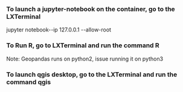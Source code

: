 ### To launch a jupyter-notebook on the container, go to the LXTerminal
jupyter notebook--ip 127.0.0.1 --allow-root

### To Run R, go to LXTerminal and run the command R
Note: Geopandas runs on python2, issue running it on python3

### To launch qgis desktop, go to the LXTerminal and run the command qgis